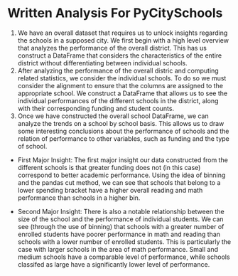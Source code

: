 # Written Analysis For PyCitySchools

1. We have an overall dataset that requires us to unlock insights regarding the schools in a supposed city. We first begin with a high level overview that analyzes the performance of the overall district. This has us construct a DataFrame that considers the characteristics of the entire district without differentiating between individual schools.
2. After analyzing the performance of the overall distric and computing related statistics, we consider the individual schools. To do so we must consider the alignment to ensure that the columns are assigned to the appropriate school. We construct a DataFrame that allows us to see the individual performances of the different schools in the district, along with their corresponding funding and student counts.
3. Once we have constructed the overall school DataFrame, we can analyze the trends on a school by school basis. This allows us to draw some interesting conclusions about the performance of schools and the relation of performance to other variables, such as funding and the type of school.

- First Major Insight: The first major insight our data constructed from the different schools is that greater funding does not (in this case) correspond to better academic performance. Using the idea of binning and the pandas cut method, we can see that schools that belong to a lower spending bracket have a higher overall reading and math performance than schools in a higher bin.

- Second Major Insight: There is also a notable relationship between the size of the school and the performance of individual students. We can see (through the use of binning) that schools with a greater number of enrolled students have poorer performance in math and reading than schools with a lower number of enrolled students. This is particularly the case with larger schools in the area of math performance. Small and medium schools have a comparable level of performance, while schools classifed as large have a significantly lower level of performance.
